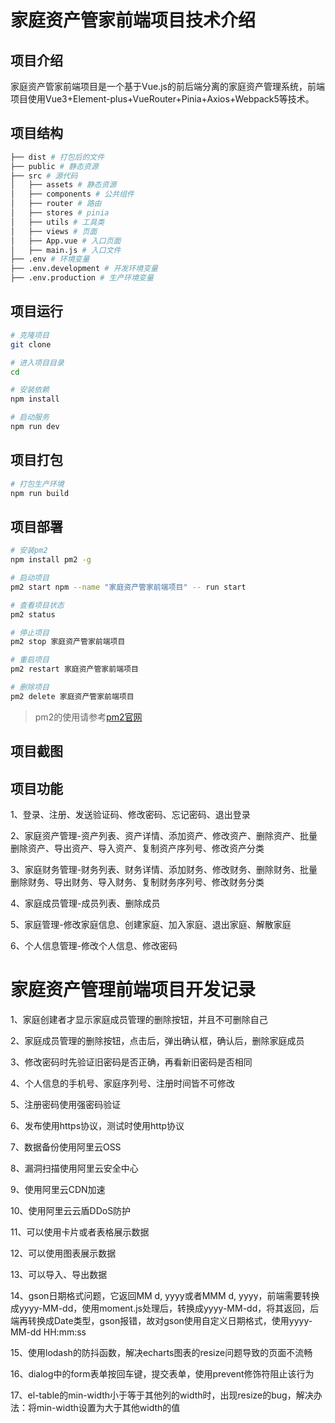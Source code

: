 # 家庭资产管家前端项目技术介绍

## 项目介绍

家庭资产管家前端项目是一个基于Vue.js的前后端分离的家庭资产管理系统，前端项目使用Vue3+Element-plus+VueRouter+Pinia+Axios+Webpack5等技术。

## 项目结构

```bash
├── dist # 打包后的文件
├── public # 静态资源
├── src # 源代码
│   ├── assets # 静态资源
│   ├── components # 公共组件
│   ├── router # 路由
│   ├── stores # pinia
│   ├── utils # 工具类
│   ├── views # 页面
│   ├── App.vue # 入口页面
│   ├── main.js # 入口文件
├── .env # 环境变量
├── .env.development # 开发环境变量
├── .env.production # 生产环境变量
```

## 项目运行

```bash
# 克隆项目
git clone

# 进入项目目录
cd

# 安装依赖
npm install

# 启动服务
npm run dev
```

## 项目打包

```bash
# 打包生产环境
npm run build
```

## 项目部署

```bash
# 安装pm2
npm install pm2 -g

# 启动项目
pm2 start npm --name "家庭资产管家前端项目" -- run start

# 查看项目状态
pm2 status

# 停止项目
pm2 stop 家庭资产管家前端项目

# 重启项目
pm2 restart 家庭资产管家前端项目

# 删除项目
pm2 delete 家庭资产管家前端项目
```
> pm2的使用请参考[pm2官网](https://pm2.keymetrics.io/)

## 项目截图

## 项目功能

1、登录、注册、发送验证码、修改密码、忘记密码、退出登录

2、家庭资产管理-资产列表、资产详情、添加资产、修改资产、删除资产、批量删除资产、导出资产、导入资产、复制资产序列号、修改资产分类

3、家庭财务管理-财务列表、财务详情、添加财务、修改财务、删除财务、批量删除财务、导出财务、导入财务、复制财务序列号、修改财务分类

4、家庭成员管理-成员列表、删除成员

5、家庭管理-修改家庭信息、创建家庭、加入家庭、退出家庭、解散家庭

6、个人信息管理-修改个人信息、修改密码

# 家庭资产管理前端项目开发记录

1、家庭创建者才显示家庭成员管理的删除按钮，并且不可删除自己

2、家庭成员管理的删除按钮，点击后，弹出确认框，确认后，删除家庭成员

3、修改密码时先验证旧密码是否正确，再看新旧密码是否相同

4、个人信息的手机号、家庭序列号、注册时间皆不可修改

5、注册密码使用强密码验证

6、发布使用https协议，测试时使用http协议

7、数据备份使用阿里云OSS

8、漏洞扫描使用阿里云安全中心

9、使用阿里云CDN加速

10、使用阿里云云盾DDoS防护

11、可以使用卡片或者表格展示数据

12、可以使用图表展示数据

13、可以导入、导出数据

14、gson日期格式问题，它返回MM d, yyyy或者MMM d, yyyy，前端需要转换成yyyy-MM-dd，使用moment.js处理后，转换成yyyy-MM-dd，将其返回，后端再转换成Date类型，gson报错，故对gson使用自定义日期格式，使用yyyy-MM-dd HH:mm:ss

15、使用lodash的防抖函数，解决echarts图表的resize问题导致的页面不流畅

16、dialog中的form表单按回车键，提交表单，使用prevent修饰符阻止该行为

17、el-table的min-width小于等于其他列的width时，出现resize的bug，解决办法：将min-width设置为大于其他width的值
